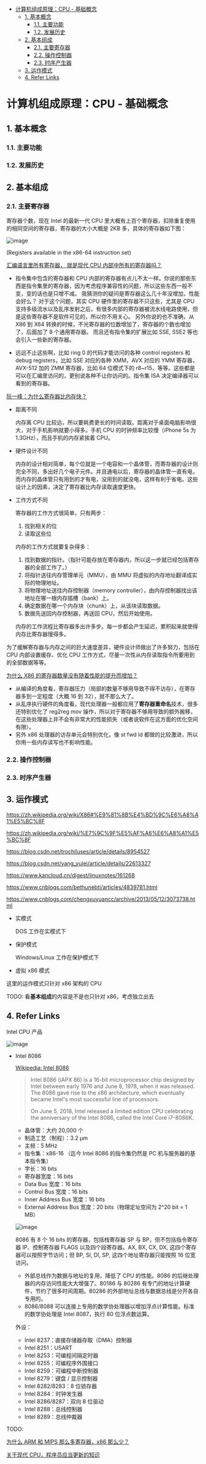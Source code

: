 - [计算机组成原理：CPU - 基础概念](#计算机组成原理cpu---基础概念)
  - [1. 基本概念](#1-基本概念)
    - [1.1. 主要功能](#11-主要功能)
    - [1.2. 发展历史](#12-发展历史)
  - [2. 基本组成](#2-基本组成)
    - [2.1. 主要寄存器](#21-主要寄存器)
    - [2.2. 操作控制器](#22-操作控制器)
    - [2.3. 时序产生器](#23-时序产生器)
  - [3. 运作模式](#3-运作模式)
  - [4. Refer Links](#4-refer-links)

# 计算机组成原理：CPU - 基础概念

## 1. 基本概念

### 1.1. 主要功能

### 1.2. 发展历史

## 2. 基本组成

### 2.1. 主要寄存器

<!-- ----- -->

寄存器个数，现在 Intel 的最新一代 CPU 里大概有上百个寄存器，扣除重复使用的相同空间的寄存器，寄存器的大小大概是 2KB 多，具体的寄存器如下图：

![image](http://img.cdn.firejq.com/jpg/2019/1/11/7c72e6d942e557b1551e15742f29a921.jpg)

(Registers available in the x86-64 instruction set)

<!-- ----- -->

[汇编语言里所有寄存器， 就是现代 CPU 内部中所有的寄存器吗？](https://www.zhihu.com/question/24229120)

- 指令集中包含的寄存器和 CPU 内部的寄存器有点儿不太一样。你说的那些东西是指令集里的寄存器，因为考虑程序兼容性的问题，所以这些东西一般不变，变的话也是只增不减。
  我猜测你的疑问是寄存器这么几十年没增加，性能会好么？
  对于这个问题，其实 CPU 硬件里的寄存器不只这些，尤其是 CPU 支持多级流水以及乱序发射之后，有很多内部的寄存器被流水线电路使用，但是这些寄存器不是软件可见的，所以你不用关心。
  另外你说的也不准确，从 X86 到 X64 转换的时候，不光寄存器的位数增加了，寄存器的个数也增加了，后面加了 8 个通用寄存器。
  而且还有指令集的扩展比如 SSE, SSE2 等也会引入一些新的寄存器。

- 远远不止这些啊，比如 ring 0 的代码才能访问的各种 control registers 和 debug registers，比如 SSE 对应的各种 XMM，AVX 对应的 YMM 寄存器，AVX-512 加的 ZMM 寄存器，比如 64 位模式下的 r8~r15，等等。这些都是可以在汇编里访问的，更别说各种不让你访问的。指令集 ISA 决定编译器可以看到的寄存器。

<!-- ----- -->

[阮一峰：为什么寄存器比内存快？](http://www.ruanyifeng.com/blog/2013/10/register.html)

- 距离不同

  内存离 CPU 比较远，所以要耗费更长的时间读取。距离对于桌面电脑影响很大，对于手机影响就要小得多。手机 CPU 的时钟频率比较慢（iPhone 5s 为 1.3GHz），而且手机的内存紧挨着 CPU。

- 硬件设计不同

  内存的设计相对简单，每个位就是一个电容和一个晶体管，而寄存器的设计则完全不同，多出好几个电子元件。并且通电以后，寄存器的晶体管一直有电，而内存的晶体管只有用到的才有电，没用到的就没电，这样有利于省电。这些设计上的因素，决定了寄存器比内存读取速度更快。

- 工作方式不同

  寄存器的工作方式很简单，只有两步：
  1. 找到相关的位
  1. 读取这些位

  内存的工作方式就要复杂得多：
  1. 找到数据的指针。（指针可能存放在寄存器内，所以这一步就已经包括寄存器的全部工作了。）
  1. 将指针送往内存管理单元（MMU），由 MMU 将虚拟的内存地址翻译成实际的物理地址。
  1. 将物理地址送往内存控制器（memory controller），由内存控制器找出该地址在哪一根内存插槽（bank）上。
  1. 确定数据在哪一个内存块（chunk）上，从该块读取数据。
  1. 数据先送回内存控制器，再送回 CPU，然后开始使用。

  内存的工作流程比寄存器多出许多步。每一步都会产生延迟，累积起来就使得内存比寄存器慢得多。

为了缓解寄存器与内存之间的巨大速度差异，硬件设计师做出了许多努力，包括在 CPU 内部设置缓存、优化 CPU 工作方式，尽量一次性从内存读取指令所要用到的全部数据等等。

<!-- ----- -->

[为什么 X86 的寄存器数量没有随着性能的提升而增加？](https://www.zhihu.com/question/65682145/answer/233730966)

- 从编译的角度看，寄存器压力（局部的数量不够用导致不得不访存），在寄存器多到一定程度（大概 16 到 32），就不那么大了。
- 从乱序执行硬件的角度看，现代处理器一般都应用了**寄存器重命名**技术，很多还特别优化了 reg2reg mov 操作，所以对于寄存器不够用导致的额外搬移，在这些处理器上并不会有非常大的性能损失（或者说软件在这方面的优化空间有限）。
- 另外 x86 处理器的访存单元会特别优化，像 st fwd ld 都做的比较激进，所以你用一些内存读写也不影响性能。

<!-- ----- -->

### 2.2. 操作控制器

### 2.3. 时序产生器

## 3. 运作模式

https://zh.wikipedia.org/wiki/X86#%E9%81%8B%E4%BD%9C%E6%A8%A1%E5%BC%8F

https://zh.wikipedia.org/wiki/%E7%9C%9F%E5%AF%A6%E6%A8%A1%E5%BC%8F

https://blog.csdn.net/trochiluses/article/details/8954527

https://blog.csdn.net/yang_yulei/article/details/22613327

https://www.kancloud.cn/digest/linuxnotes/161268

https://www.cnblogs.com/bethunebtj/articles/4839781.html

https://www.cnblogs.com/chengxuyuancc/archive/2013/05/12/3073738.html

- 实模式

  DOS 工作在实模式下

- 保护模式

  Windows/Linux 工作在保护模式下

- 虚拟 x86 模式

<!-- ------------------ -->

这里的运作模式只针对 x86 架构的 CPU

TODO: 看**基本组成**的内容是不是也只针对 x86，考虑独立出去

## 4. Refer Links

<!-- -------------- -->

Intel CPU 产品

![image](http://img.cdn.firejq.com/jpg/2019/1/6/5317555c1806c5055ec361952a146033.jpg)

<!-- -------------- -->

- Intel 8086

  [Wikipedia: Intel 8086](https://en.wikipedia.org/wiki/Intel_8086)

  > Intel 8086 (iAPX 86) is a 16-bit microprocessor chip designed by Intel between early 1976 and June 8, 1978, when it was released. The 8086 gave rise to the x86 architecture, which eventually became Intel's most successful line of processors.
  >
  >  On June 5, 2018, Intel released a limited edition CPU celebrating the anniversary of the Intel 8086, called the Intel Core i7-8086K.

  - 晶体管：大约 20,000 个
  - 制造工艺（制程）：3.2 μm
  - 主频：5 MHz
  - 指令集：x86-16 （迄今 Intel 8086 的指令集仍然是 PC 机与服务器的基本指令集）
  - 字长：16 bits
  - 寄存器宽度：16 bits
  - Data Bus 宽度：16 bits
  - Control Bus 宽度：16 bits
  - Inner Address Bus 宽度：16 bits
  - External Address Bus 宽度：20 bits（物理定址空间为 2^20 bit = 1 MB）

  ![image](http://img.cdn.firejq.com/jpg/2019/1/6/7535badeb63e5a14d0f7b61ca312c1a4.jpg)

  8086 有 8 个 16 bits 的寄存器，包括栈寄存器 SP 与 BP，但不包括指令寄存器 IP、控制寄存器 FLAGS 以及四个段寄存器。AX, BX, CX, DX, 这四个寄存器可以按照字节访问；但 BP, SI, DI, SP, 这四个地址寄存器只能按照 16 位宽访问。

  - 外部总线作为数据与地址的复用，降低了 CPU 的性能。8086 的后继处理器的内存访问性能大大增强了。80186 与 80286 有专门的地址计算硬件，节约了很多时间周期。80286 的外部地址总线与数据总线是分开各自专用的。
  - 8086/8088 可以连接上专用的数学协处理器以增加浮点计算性能。标准的数学协处理是 Intel 8087，执行 80 位浮点数运算。

  外设：
  - Intel 8237：直接存储器存取（DMA）控制器
  - Intel 8251：USART
  - Intel 8253：可编程间隔定时器
  - Intel 8255：可编程序外围接口
  - Intel 8259：可编程中断控制器
  - Intel 8279：键盘 / 显示控制器
  - Intel 8282/8283：8 位锁存器
  - Intel 8284：时钟发生器
  - Intel 8286/8287：双向 8 位驱动
  - Intel 8288：总线控制器
  - Intel 8289：总线仲裁器

<!-- ----- -->

TODO:

[为什么 ARM 和 MIPS 那么多寄存器，x86 那么少？](https://www.zhihu.com/question/24551779)

[关于现代 CPU，程序员应当更新的知识](https://linux.cn/article-6201-1.html)
